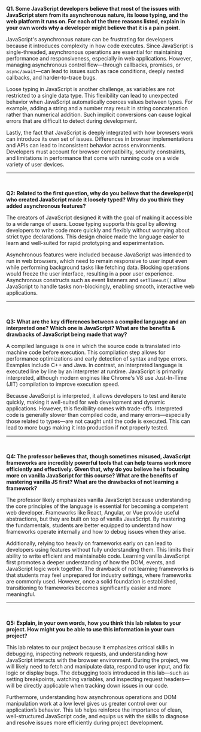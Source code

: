 **Q1. Some JavaScript developers believe that most of the issues with JavaScript stem from its asynchronous nature, its loose typing, and the web platform it runs on. For each of the three reasons listed, explain in your own words why a developer might believe that it is a pain point.**
<br>

JavaScript's asynchronous nature can be frustrating for developers because it introduces complexity in how code executes. Since JavaScript is single-threaded, asynchronous operations are essential for maintaining performance and responsiveness, especially in web applications. However, managing asynchronous control flow—through callbacks, promises, or `async/await`—can lead to issues such as race conditions, deeply nested callbacks, and harder-to-trace bugs.

Loose typing in JavaScript is another challenge, as variables are not restricted to a single data type. This flexibility can lead to unexpected behavior when JavaScript automatically coerces values between types. For example, adding a string and a number may result in string concatenation rather than numerical addition. Such implicit conversions can cause logical errors that are difficult to detect during development.

Lastly, the fact that JavaScript is deeply integrated with how browsers work can introduce its own set of issues. Differences in browser implementations and APIs can lead to inconsistent behavior across environments. Developers must account for browser compatibility, security constraints, and limitations in performance that come with running code on a wide variety of user devices.

---
<br>

**Q2: Related to the first question, why do you believe that the developer(s) who created JavaScript made it loosely typed? Why do you think they added asynchronous features?**
<br>

The creators of JavaScript designed it with the goal of making it accessible to a wide range of users. Loose typing supports this goal by allowing developers to write code more quickly and flexibly without worrying about strict type declarations. This design choice made the language easier to learn and well-suited for rapid prototyping and experimentation.

Asynchronous features were included because JavaScript was intended to run in web browsers, which need to remain responsive to user input even while performing background tasks like fetching data. Blocking operations would freeze the user interface, resulting in a poor user experience. Asynchronous constructs such as event listeners and `setTimeout()` allow JavaScript to handle tasks non-blockingly, enabling smooth, interactive web applications.

---
<br>

**Q3: What are the key differences between a compiled language and an interpreted one? Which one is JavaScript? What are the benefits & drawbacks of JavaScript being made that way?**
<br>

A compiled language is one in which the source code is translated into machine code before execution. This compilation step allows for performance optimizations and early detection of syntax and type errors. Examples include C++ and Java. In contrast, an interpreted language is executed line by line by an interpreter at runtime. JavaScript is primarily interpreted, although modern engines like Chrome's V8 use Just-In-Time (JIT) compilation to improve execution speed.

Because JavaScript is interpreted, it allows developers to test and iterate quickly, making it well-suited for web development and dynamic applications. However, this flexibility comes with trade-offs. Interpreted code is generally slower than compiled code, and many errors—especially those related to types—are not caught until the code is executed. This can lead to more bugs making it into production if not properly tested.

---
<br>

**Q4: The professor believes that, though sometimes misused, JavaScript frameworks are incredibly powerful tools that can help teams work more efficiently and effectively. Given that, why do you believe he is focusing more on vanilla JavaScript for this course? What are the benefits of mastering vanilla JS first? What are the drawbacks of not learning a framework?**
<br>

The professor likely emphasizes vanilla JavaScript because understanding the core principles of the language is essential for becoming a competent web developer. Frameworks like React, Angular, or Vue provide useful abstractions, but they are built on top of vanilla JavaScript. By mastering the fundamentals, students are better equipped to understand how frameworks operate internally and how to debug issues when they arise.

Additionally, relying too heavily on frameworks early on can lead to developers using features without fully understanding them. This limits their ability to write efficient and maintainable code. Learning vanilla JavaScript first promotes a deeper understanding of how the DOM, events, and JavaScript logic work together. The drawback of not learning frameworks is that students may feel unprepared for industry settings, where frameworks are commonly used. However, once a solid foundation is established, transitioning to frameworks becomes significantly easier and more meaningful.

---
<br>


**Q5: Explain, in your own words, how you think this lab relates to your project. How might you be able to use this information in your own project?**
<br>

This lab relates to our project because it emphasizes critical skills in debugging, inspecting network requests, and understanding how JavaScript interacts with the browser environment. During the project, we will likely need to fetch and manipulate data, respond to user input, and fix logic or display bugs. The debugging tools introduced in this lab—such as setting breakpoints, watching variables, and inspecting request headers—will be directly applicable when tracking down issues in our code.

Furthermore, understanding how asynchronous operations and DOM manipulation work at a low level gives us greater control over our application’s behavior. This lab helps reinforce the importance of clean, well-structured JavaScript code, and equips us with the skills to diagnose and resolve issues more efficiently during project development.

<br> 